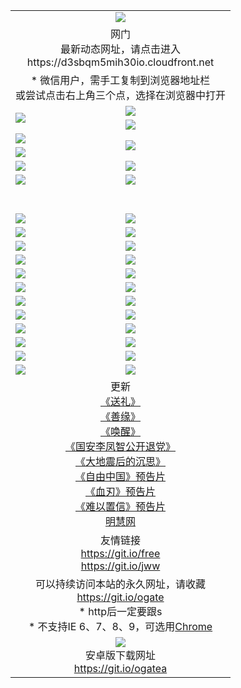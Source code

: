 ﻿<table>
  <tr></tr>
  <tr><td colspan=2 align=center><img src="https://cloud.githubusercontent.com/assets/11880933/13434984/f430fae2-e012-11e5-814f-c2df1e82b247.jpg" /></td></tr>
  <tr><td colspan=2 align=center>网门<br>最新动态网址，请点击进入
<br>https://d3sbqm5mih30io.cloudfront.net
    </td>
  </tr>
  <tr>
    <td colspan=2 align=center>* 微信用户，需手工复制到浏览器地址栏<br>或尝试点击右上角三个点，选择在浏览器中打开
    <!--br>* IE6打开动态网址须在选项中勾选TLS 1.0--></td>
  </tr>
  <tr>
    <td rowspan=2><a href="https://d3sbqm5mih30io.cloudfront.net/ogUP.aspx?name=11DKC.mp4&list=11DKC" target="_blank"><img src="https://d3sbqm5mih30io.cloudfront.net/Up/11DKC1.jpg" /></a></td> 
    <td><div><a href="https://d3sbqm5mih30io.cloudfront.net/ogUP.aspx?name=LRWS.mp4&list=LRWS" target="_blank"><img src="https://d3sbqm5mih30io.cloudfront.net/Up/LRWS.jpg" /></a></td>
   </tr>
  <tr>
    <td><a href="https://d3sbqm5mih30io.cloudfront.net/ogNiceVedio.aspx" target="_blank"><img src="https://d3sbqm5mih30io.cloudfront.net/Up/11TGKDY.jpg" /></a></td>
  </tr>
  <tr>
    <td><a href="https://d3sbqm5mih30io.cloudfront.net/ogUP.aspx?name=JQR.mp4&count=2" target="_blank"><img src="https://d3sbqm5mih30io.cloudfront.net/Up/JQR.jpg" /></a></td>   
    <td rowspan=2><a href="https://d3sbqm5mih30io.cloudfront.net/ogUP.aspx?name=JP.mp4&count=9" target="_blank"><img src="https://d3sbqm5mih30io.cloudfront.net/Up/JP.jpg" /></td>
  </tr>
  <tr>
    <td><a href="https://d3sbqm5mih30io.cloudfront.net/ogUP.aspx?name=WH.mp4" target="_blank"><img src="https://d3sbqm5mih30io.cloudfront.net/Up/WH.jpg" /></a></td>
  </tr>
  <tr>
    <td><a href="https://d3sbqm5mih30io.cloudfront.net/ogUP.aspx?name=SSZJ.mp4&list=SSZJ" target="_blank"><img src="https://d3sbqm5mih30io.cloudfront.net/Up/SSZJ.jpg" /></a></td>
    <td><a href="https://d3sbqm5mih30io.cloudfront.net/ogUP.aspx?name=WLSH.mp4&count=2" target="_blank"><img src="https://d3sbqm5mih30io.cloudfront.net/Up/WLSH.jpg" /></a</td>
  </tr>
  <tr>
    <td><a href="https://d3sbqm5mih30io.cloudfront.net/ogUP.aspx?name=ZY.mp4&count=2015|16" target="_blank"><img src="https://d3sbqm5mih30io.cloudfront.net/Up/ZY.jpg" /></a</td>
    <td><a href="https://d3sbqm5mih30io.cloudfront.net/ogUP.aspx?name=XTFY.mp4&count=B|2,A|24" target="_blank"><img src="https://d3sbqm5mih30io.cloudfront.net/Up/XTFY.jpg" /></a></td>
  </tr>
  <tr height="40">
  </tr>
  <tr>
    <td><a href="https://d3sbqm5mih30io.cloudfront.net/ogUP.aspx?name=4EE/QQ.mp4&list=4EEQQ" target="_blank"><img src="https://d3sbqm5mih30io.cloudfront.net/Up/4EE/QQ0.jpg"/></a></td>
    <td><a href="https://d3sbqm5mih30io.cloudfront.net/ogUP.aspx?name=4EE/HQ.mp4&list=4EEHQ" target="_blank"><img src="https://d3sbqm5mih30io.cloudfront.net/Up/4EE/HQ0.jpg"/></a></td>
  </tr>
  <tr>
    <td><a href="https://d3sbqm5mih30io.cloudfront.net/ogUP.aspx?name=4EE/ZG.mp4&list=4EEZG" target="_blank"><img src="https://d3sbqm5mih30io.cloudfront.net/Up/4EE/ZG0.jpg"/></a></td>
    <td><a href="https://d3sbqm5mih30io.cloudfront.net/ogUP.aspx?name=4EE/DJ.mp4&list=4EEDJ" target="_blank"><img src="https://d3sbqm5mih30io.cloudfront.net/Up/4EE/DJ0.jpg"/></a></td>
  </tr>
  <tr>
    <td><a href="https://d3sbqm5mih30io.cloudfront.net/ogUP.aspx?name=4EE/GX.mp4&list=4EEGX" target="_blank"><img src="https://d3sbqm5mih30io.cloudfront.net/Up/4EE/GX0.jpg"/></a></td>
    <td><a href="https://d3sbqm5mih30io.cloudfront.net/ogUP.aspx?name=4EE/HD.mp4&list=4EEHD" target="_blank"><img src="https://d3sbqm5mih30io.cloudfront.net/Up/4EE/HD0.jpg"/></a></td>
  </tr>
  <tr>
    <td><a href="https://d3sbqm5mih30io.cloudfront.net/ogUP.aspx?name=4EE/TX.mp4&list=4EETX" target="_blank"><img src="https://d3sbqm5mih30io.cloudfront.net/Up/4EE/TX0.jpg"/></a></td>
    <td><a href="https://d3sbqm5mih30io.cloudfront.net/ogUP.aspx?name=4EE/WZ.mp4&list=4EEWZ" target="_blank"><img src="https://d3sbqm5mih30io.cloudfront.net/Up/4EE/WZ0.jpg"/></a></td>
  </tr>
  <tr>
    <td><a href="https://d3sbqm5mih30io.cloudfront.net/onUP.aspx?name=https://d1ni6yqhqrtjo7.cloudfront.net/" target="_blank"><img src="https://d3sbqm5mih30io.cloudfront.net/Up/0DTW.jpg"/></a></td>
    <td><a href="https://d3sbqm5mih30io.cloudfront.net/onUP.aspx?name=https://d240ns8up8earz.cloudfront.net/acenter/" target="_blank"><img src="https://d3sbqm5mih30io.cloudfront.net/Up/0TDW.jpg" /></a></td>
  </tr>
  <tr>
    <td><a href="https://d3sbqm5mih30io.cloudfront.net/onUP.aspx?name=https://d4508d6vomz2p.cloudfront.net/gb/nsc413.htm" target="_blank"><img src="https://d3sbqm5mih30io.cloudfront.net/Up/0DJY.jpg" /></a></td>
    <td><a href="https://d3sbqm5mih30io.cloudfront.net/onUP.aspx?name=https://d4apjbhkuxer1.cloudfront.net/xtr/gb/prog204.html" target="_blank"><img src="https://d3sbqm5mih30io.cloudfront.net/Up/0XTR.jpg" /></a></td>
  </tr>
  <tr>
    <td><a href="https://d3sbqm5mih30io.cloudfront.net/onUP.aspx?name=https://d3aj00iefsmfgc.cloudfront.net/" target="_blank"><img src="https://d3sbqm5mih30io.cloudfront.net/Up/0MHW.jpg" /></a></td>
    <td><a href="https://d3sbqm5mih30io.cloudfront.net/onUP.aspx?name=https://d20wz7qt14x5d2.cloudfront.net/" target="_blank"><img src="https://d3sbqm5mih30io.cloudfront.net/Up/0ZJW.jpg" /></a></td>
  </tr>
  <tr>
    <td><a href="https://d3sbqm5mih30io.cloudfront.net/ogUP.aspx?name=0FG.zip" target="_blank"><img src="https://d3sbqm5mih30io.cloudfront.net/Up/0FG.jpg" /></a></td>
    <td><a href="https://d3sbqm5mih30io.cloudfront.net/ogUP.aspx?name=0FGA.apk" target="_blank"><img src="https://d3sbqm5mih30io.cloudfront.net/Up/0FGA.jpg" /></a></td>
  </tr>
  <tr>
    <td><a href="https://d3sbqm5mih30io.cloudfront.net/ogUP.aspx?name=0U.zip" target="_blank"><img src="https://d3sbqm5mih30io.cloudfront.net/Up/0U.jpg" /></a></td>
    <td><a href="https://d3sbqm5mih30io.cloudfront.net/ogUP.aspx?name=0UA.apk" target="_blank"><img src="https://d3sbqm5mih30io.cloudfront.net/Up/0UA.jpg" /></a></td>
  </tr>
  <tr>
    <td><a href="https://d3sbqm5mih30io.cloudfront.net/ogUP.aspx?name=0iPPOTV.zip" target="_blank"><img src="https://d3sbqm5mih30io.cloudfront.net/Up/0iPPOTV.jpg" /></a></td>
    <td><a href="https://d3sbqm5mih30io.cloudfront.net/ogUP.aspx?name=0iNTD.apk" target="_blank"><img src="https://d3sbqm5mih30io.cloudfront.net/Up/0iNTD.jpg" /></a></td>
  </tr>
  <tr>
    <td><a href="https://d3sbqm5mih30io.cloudfront.net/ogNice.aspx" target="_blank"><img src="https://d3sbqm5mih30io.cloudfront.net/Up/0WCYY.jpg" /></a></td>
    <td><a href="https://d3sbqm5mih30io.cloudfront.net/onCO.aspx?list=XWPL&mode=" target="_blank"><img src="https://d3sbqm5mih30io.cloudfront.net/Up/0WZTT.jpg" /></a></td> 
  </tr>
  <tr>
    <td><a href="https://d3sbqm5mih30io.cloudfront.net/ogDY.aspx" target="_blank"><img src="https://d3sbqm5mih30io.cloudfront.net/Up/0FK.jpg" /></a></td>
    <td><a href="https://d3sbqm5mih30io.cloudfront.net/ogST.aspx" target="_blank"><img src="https://d3sbqm5mih30io.cloudfront.net/Up/0ST.jpg" /></a></td> 
  </tr>
  <tr>
    <td colspan=2 align=center>更新<br>
      <a href="https://d3sbqm5mih30io.cloudfront.net/ogUP.aspx?name=4ESL.mp4" target="_blank">《送礼》</a><br>
      <a href="https://d3sbqm5mih30io.cloudfront.net/ogUP.aspx?name=4ESY.mp4" target="_blank">《善缘》</a><br>
      <a href="https://d3sbqm5mih30io.cloudfront.net/ogUP.aspx?name=4EHX.mp4" target="_blank">《唤醒》</a><br>
      <a href="https://d3sbqm5mih30io.cloudfront.net/ogUP.aspx?name=4LFZ.mp4" target="_blank">《国安李凤智公开退党》</a><br>
      <a href="https://d3sbqm5mih30io.cloudfront.net/ogUP.aspx?name=4DDZHDCS.mp4" target="_blank">《大地震后的沉思》</a><br>
      <a href="https://d3sbqm5mih30io.cloudfront.net/ogUP.aspx?name=11ZYZG0.mp4" target="_blank">《自由中国》预告片</a><br>
      <a href="https://d3sbqm5mih30io.cloudfront.net/ogUP.aspx?name=11XR.mp4" target="_blank">《血刃》预告片</a><br>
      <a href="https://d3sbqm5mih30io.cloudfront.net/ogUP.aspx?name=11NYZX.mp4&count=2" target="_blank">《难以置信》预告片</a><br>
      <a href="https://d3sbqm5mih30io.cloudfront.net/onUP.aspx?name=https://www.minghui.org/" target="_blank">明慧网</a>
    </td>
  </tr>
  <tr>
    <td colspan=2 align=center>友情链接<br>
      <a href="https://d3sbqm5mih30io.cloudfront.net/onUP.aspx?name=https://git.io/free" target="_blank">https://git.io/free</a><br>
      <a href="https://d3sbqm5mih30io.cloudfront.net/onUP.aspx?name=https://git.io/jww" target="_blank">https://git.io/jww</a></td>
    </td>
  </tr>
  <tr>
    <td colspan=2 align=center>可以持续访问本站的永久网址，请收藏<br/><a href="https://git.io/ogate" target="_blank">https://git.io/ogate</a><br/>* http后一定要跟s<br/>* 不支持IE 6、7、8、9，可选用<a href="https://d3sbqm5mih30io.cloudfront.net/ogUP.aspx?name=0ChromePortable.zip">Chrome</a></td>
  </tr>
  <tr>
    <td colspan=2 align=center><a href="https://d3sbqm5mih30io.cloudfront.net/ogUP.aspx?name=0oGate.apk" target="_blank"><img src="https://cloud.githubusercontent.com/assets/11880933/13720399/75e143ee-e842-11e5-9f0a-1421f423c80f.jpg" /></a><br>安卓版下载网址<br><a href="https://git.io/ogatea">https://git.io/ogatea</a></td>
  </tr>
  <!--tr>
    <td colspan=2 align=center>可能失效的动态网址
    </td>
  </tr-->
</table>
